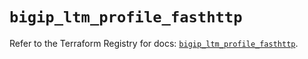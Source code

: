 # `bigip_ltm_profile_fasthttp`

Refer to the Terraform Registry for docs: [`bigip_ltm_profile_fasthttp`](https://registry.terraform.io/providers/f5networks/bigip/1.24.1/docs/resources/ltm_profile_fasthttp).
